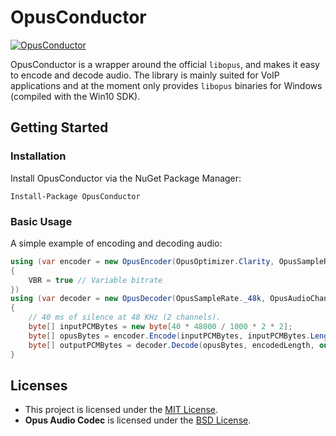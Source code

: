 # OpusConductor
[![OpusConductor](https://img.shields.io/nuget/v/OpusConductor.svg?style=flat-square&label=OpusConductor)](https://www.nuget.org/packages/OpusConductor)

OpusConductor is a wrapper around the official `libopus`, and makes it easy to encode and decode audio.
The library is mainly suited for VoIP applications and at the moment only provides `libopus` binaries for Windows (compiled with the Win10 SDK).

## Getting Started
### Installation
Install OpusConductor via the NuGet Package Manager:
```
Install-Package OpusConductor
```

### Basic Usage
A simple example of encoding and decoding audio:
```csharp
using (var encoder = new OpusEncoder(OpusOptimizer.Clarity, OpusSampleRate._48k, OpusAudioChannels.Stereo)
{
    VBR = true // Variable bitrate
})
using (var decoder = new OpusDecoder(OpusSampleRate._48k, OpusAudioChannels.Stereo))
{
    // 40 ms of silence at 48 KHz (2 channels).
    byte[] inputPCMBytes = new byte[40 * 48000 / 1000 * 2 * 2];
    byte[] opusBytes = encoder.Encode(inputPCMBytes, inputPCMBytes.Length, out int encodedLength);
    byte[] outputPCMBytes = decoder.Decode(opusBytes, encodedLength, out int decodedLength);
}
```

## Licenses
 - This project is licensed under the [MIT License](LICENSE.md).
 - **Opus Audio Codec** is licensed under the [BSD License](https://opus-codec.org/license/).
